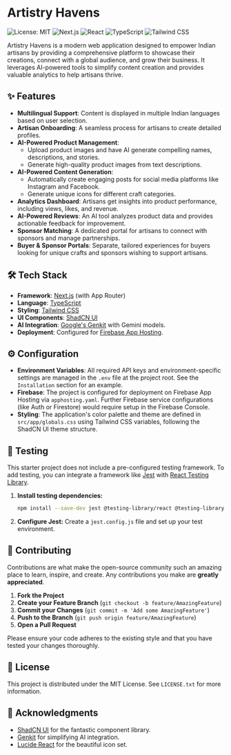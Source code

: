 # Artistry Havens

![License: MIT](https://img.shields.io/badge/License-MIT-blue.svg)
![Next.js](https://img.shields.io/badge/Next.js-15.x-black?logo=next.js)
![React](https://img.shields.io/badge/React-18.x-blue?logo=react)
![TypeScript](https://img.shields.io/badge/TypeScript-5.x-blue?logo=typescript)
![Tailwind CSS](https://img.shields.io/badge/Tailwind%20CSS-3.x-blue?logo=tailwind-css)

Artistry Havens is a modern web application designed to empower Indian artisans by providing a comprehensive platform to showcase their creations, connect with a global audience, and grow their business. It leverages AI-powered tools to simplify content creation and provides valuable analytics to help artisans thrive.

## ✨ Features

- **Multilingual Support**: Content is displayed in multiple Indian languages based on user selection.
- **Artisan Onboarding**: A seamless process for artisans to create detailed profiles.
- **AI-Powered Product Management**:
    - Upload product images and have AI generate compelling names, descriptions, and stories.
    - Generate high-quality product images from text descriptions.
- **AI-Powered Content Generation**:
    - Automatically create engaging posts for social media platforms like Instagram and Facebook.
    - Generate unique icons for different craft categories.
- **Analytics Dashboard**: Artisans get insights into product performance, including views, likes, and revenue.
- **AI-Powered Reviews**: An AI tool analyzes product data and provides actionable feedback for improvement.
- **Sponsor Matching**: A dedicated portal for artisans to connect with sponsors and manage partnerships.
- **Buyer & Sponsor Portals**: Separate, tailored experiences for buyers looking for unique crafts and sponsors wishing to support artisans.

## 🛠️ Tech Stack

- **Framework**: [Next.js](https://nextjs.org/) (with App Router)
- **Language**: [TypeScript](https://www.typescriptlang.org/)
- **Styling**: [Tailwind CSS](https://tailwindcss.com/)
- **UI Components**: [ShadCN UI](https://ui.shadcn.com/)
- **AI Integration**: [Google's Genkit](https://firebase.google.com/docs/genkit) with Gemini models.
- **Deployment**: Configured for [Firebase App Hosting](https://firebase.google.com/docs/app-hosting).

## ⚙️ Configuration

- **Environment Variables**: All required API keys and environment-specific settings are managed in the `.env` file at the project root. See the `Installation` section for an example.
- **Firebase**: The project is configured for deployment on Firebase App Hosting via `apphosting.yaml`. Further Firebase service configurations (like Auth or Firestore) would require setup in the Firebase Console.
- **Styling**: The application's color palette and theme are defined in `src/app/globals.css` using Tailwind CSS variables, following the ShadCN UI theme structure.

## 🧪 Testing

This starter project does not include a pre-configured testing framework. To add testing, you can integrate a framework like [Jest](https://jestjs.io/) with [React Testing Library](https://testing-library.com/docs/react-testing-library/intro/).

1.  **Install testing dependencies:**
    ```bash
    npm install --save-dev jest @testing-library/react @testing-library/jest-dom jest-environment-jsdom
    ```
2.  **Configure Jest:** Create a `jest.config.js` file and set up your test environment.

## 🤝 Contributing

Contributions are what make the open-source community such an amazing place to learn, inspire, and create. Any contributions you make are **greatly appreciated**.

1.  **Fork the Project**
2.  **Create your Feature Branch** (`git checkout -b feature/AmazingFeature`)
3.  **Commit your Changes** (`git commit -m 'Add some AmazingFeature'`)
4.  **Push to the Branch** (`git push origin feature/AmazingFeature`)
5.  **Open a Pull Request**

Please ensure your code adheres to the existing style and that you have tested your changes thoroughly.

## 📜 License

This project is distributed under the MIT License. See `LICENSE.txt` for more information.

## 🙏 Acknowledgments

- [ShadCN UI](https://ui.shadcn.com/) for the fantastic component library.
- [Genkit](https://firebase.google.com/docs/genkit) for simplifying AI integration.
- [Lucide React](https://lucide.dev/) for the beautiful icon set.
